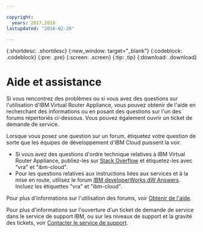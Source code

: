 ```yaml
---

copyright:
  years: 2017,2018
lastupdated: "2018-02-28"

---
```


{:shortdesc: .shortdesc}
{:new_window: target="_blank"}
{:codeblock: .codeblock}
{:pre: .pre}
{:screen: .screen}
{:tip: .tip}
{:download: .download}

# Aide et assistance

Si vous rencontrez des problèmes ou si vous avez des questions sur l'utilisation d'IBM Virtual Router Appliance, vous pouvez obtenir de l'aide en recherchant des informations ou en posant des questions sur l'un des forums répertoriés ci-dessous. Vous pouvez également ouvrir un ticket de demande de service.

Lorsque vous posez une question sur un forum, étiquetez votre question de sorte que les équipes de développement d'IBM Cloud puissent la voir.

* Si vous avez des questions d'ordre technique relatives à IBM Virtual Router Appliance, publiez-les sur [Stack Overflow](https://stackoverflow.com/search?q=vra+ibm-cloud) et étiquetez-les avec "vra" et "ibm-cloud".
* Pour les questions relatives aux instructions liées aux services et à la mise en route, utilisez le forum [IBM developerWorks dW Answers](https://developer.ibm.com/answers/topics/vra.html?smartspace=ibm-cloud). Incluez les étiquettes "vra" et "ibm-cloud". 

Pour plus d'informations sur l'utilisation des forums, voir [Obtenir de l'aide](https://console.bluemix.net/docs/support/index.html#getting-help). 

Pour plus d'informations sur l'ouverture d'un ticket de demande de service dans le service de support IBM, ou sur les niveaux de support et la gravité des tickets, voir [Contacter le service de support](https://console.bluemix.net/docs/support/index.html#contacting-support).
